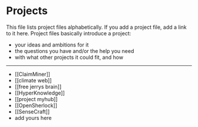 # Projects

This file lists project files alphabetically. If you add a project file, add a link to it here. Project files basically introduce a project:

* your ideas and ambitions for it
* the questions you have and/or the help you need
* with what other projects it could fit, and how

---

* [[ClaimMiner]]
* [[climate web]]
* [[free jerrys brain]]
* [[HyperKnowledge]]
* [[project myhub]]
* [[OpenSherlock]]
* [[SenseCraft]]
* add yours here